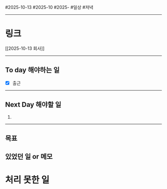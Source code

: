 #2025-10-13 #2025-10 #2025-
#일상 #저녁 

-------
# 링크
[[2025-10-13 회사]]

---
## To day 해야하는 일
- [x] 출근

---
## Next Day 해야할 일
1. 

---

## 목표


## 있었던 일  or 메모


# 처리 못한 일